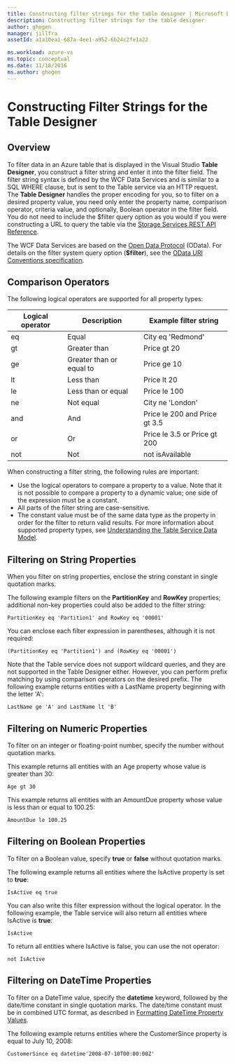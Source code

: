 ```yaml
---
title: Constructing filter strings for the table designer | Microsoft Docs
description: Constructing filter strings for the table designer
author: ghogen
manager: jillfra
assetId: a1a10ea1-687a-4ee1-a952-6b24c2fe1a22

ms.workload: azure-vs
ms.topic: conceptual
ms.date: 11/18/2016
ms.author: ghogen
---
```

# Constructing Filter Strings for the Table Designer
## Overview
To filter data in an Azure table that is displayed in the Visual Studio **Table Designer**, you construct a filter string and enter it into the filter field. The filter string syntax is defined by the WCF Data Services and is similar to a SQL WHERE clause, but is sent to the Table service via an HTTP request. The **Table Designer** handles the proper encoding for you, so to filter on a desired property value, you need only enter the property name, comparison operator, criteria value, and optionally, Boolean operator in the filter field. You do not need to include the $filter query option as you would if you were constructing a URL to query the table via the [Storage Services REST API Reference](/rest/api/storageservices/).

The WCF Data Services are based on the [Open Data Protocol](https://www.odata.org/) (OData). For details on the filter system query option (**$filter**), see the [OData URI Conventions specification](https://www.odata.org/documentation/odata-version-2-0/uri-conventions/).

## Comparison Operators
The following logical operators are supported for all property types:

| Logical operator | Description | Example filter string |
| --- | --- | --- |
| eq |Equal |City eq 'Redmond' |
| gt |Greater than |Price gt 20 |
| ge |Greater than or equal to |Price ge 10 |
| lt |Less than |Price lt 20 |
| le |Less than or equal |Price le 100 |
| ne |Not equal |City ne 'London' |
| and |And |Price le 200 and Price gt 3.5 |
| or |Or |Price le 3.5 or Price gt 200 |
| not |Not |not isAvailable |

When constructing a filter string, the following rules are important:

* Use the logical operators to compare a property to a value. Note that it is not possible to compare a property to a dynamic value; one side of the expression must be a constant.
* All parts of the filter string are case-sensitive.
* The constant value must be of the same data type as the property in order for the filter to return valid results. For more information about supported property types, see [Understanding the Table Service Data Model](/rest/api/storageservices/Understanding-the-Table-Service-Data-Model).

## Filtering on String Properties
When you filter on string properties, enclose the string constant in single quotation marks.

The following example filters on the **PartitionKey** and **RowKey** properties; additional non-key properties could also be added to the filter string:

```
PartitionKey eq 'Partition1' and RowKey eq '00001'
```

You can enclose each filter expression in parentheses, although it is not required:

```
(PartitionKey eq 'Partition1') and (RowKey eq '00001')
```

Note that the Table service does not support wildcard queries, and they are not supported in the Table Designer either. However, you can perform prefix matching by using comparison operators on the desired prefix. The following example returns entities with a LastName property beginning with the letter 'A':

```
LastName ge 'A' and LastName lt 'B'
```

## Filtering on Numeric Properties
To filter on an integer or floating-point number, specify the number without quotation marks.

This example returns all entities with an Age property whose value is greater than 30:

```
Age gt 30
```

This example returns all entities with an AmountDue property whose value is less than or equal to 100.25:

```
AmountDue le 100.25
```

## Filtering on Boolean Properties
To filter on a Boolean value, specify **true** or **false** without quotation marks.

The following example returns all entities where the IsActive property is set to **true**:

```
IsActive eq true
```

You can also write this filter expression without the logical operator. In the following example, the Table service will also return all entities where IsActive is **true**:

```
IsActive
```

To return all entities where IsActive is false, you can use the not operator:

```
not IsActive
```

## Filtering on DateTime Properties
To filter on a DateTime value, specify the **datetime** keyword, followed by the date/time constant in single quotation marks. The date/time constant must be in combined UTC format, as described in [Formatting DateTime Property Values](/rest/api/storageservices/Formatting-DateTime-Property-Values).

The following example returns entities where the CustomerSince property is equal to July 10, 2008:

```
CustomerSince eq datetime'2008-07-10T00:00:00Z'
```

